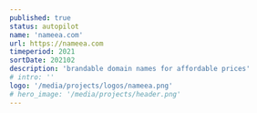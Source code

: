 ```yaml
---
published: true
status: autopilot
name: 'nameea.com'
url: https://nameea.com
timeperiod: 2021
sortDate: 202102
description: 'brandable domain names for affordable prices'
# intro: ''
logo: '/media/projects/logos/nameea.png'
# hero_image: '/media/projects/header.png'
---
```


